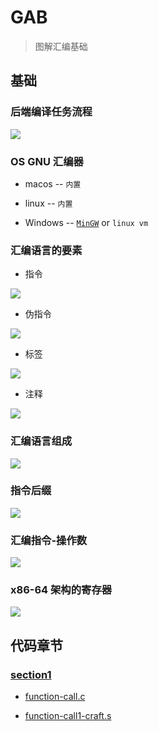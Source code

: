 

# GAB

> 图解汇编基础 

## 基础

### 后端编译任务流程

![](images/backend-task.png)

### OS  GNU 汇编器

- macos -- `内置`

- linux -- `内置`

- Windows -- [`MinGW`](https://osdn.net/projects/mingw/releases/)  or `linux vm`

### 汇编语言的要素

- 指令

![](./images/instruction.png)

- 伪指令

![](./images/quasiinstruction.png)

- 标签

![](./images/tag.png)

- 注释

![](./images/comment.png)

### 汇编语言组成

![](images/assembly-language.png)

### 指令后缀

![](./images/instruction-suffix-1.png)

### 汇编指令-操作数

![](images/operand.png)


### x86-64 架构的寄存器

![](images/x86-64-architectural-register.png)

## 代码章节

### [section1](./section1)


- [function-call.c](./section1/function-call.c) 

- [function-call1-craft.s](./section1/function-call1-craft.s) 
